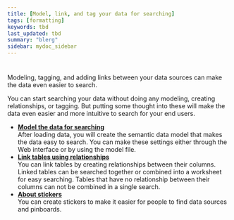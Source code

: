 ```yaml
---
title: [Model, link, and tag your data for searching]
tags: [formatting]
keywords: tbd
last_updated: tbd
summary: "blerg"
sidebar: mydoc_sidebar
---
```

#

Modeling, tagging, and adding links between your data sources can make the data even easier to search.

You can start searching your data without doing any modeling, creating relationships, or tagging. But putting some thought into these will make the data even easier and more intuitive to search for your end users.

-   **[Model the data for searching](../../admin/data_modeling/semantic_modeling.html)**  
After loading data, you will create the semantic data model that makes the data easy to search. You can make these settings either through the Web interface or by using the model file.
-   **[Link tables using relationships](../../admin/data_modeling/about_relationships.html)**  
You can link tables by creating relationships between their columns. Linked tables can be searched together or combined into a worksheet for easy searching. Tables that have no relationship between their columns can not be combined in a single search.
-   **[About stickers](../../admin/data_modeling/stickers_concept.html)**  
 You can create stickers to make it easier for people to find data sources and pinboards.
